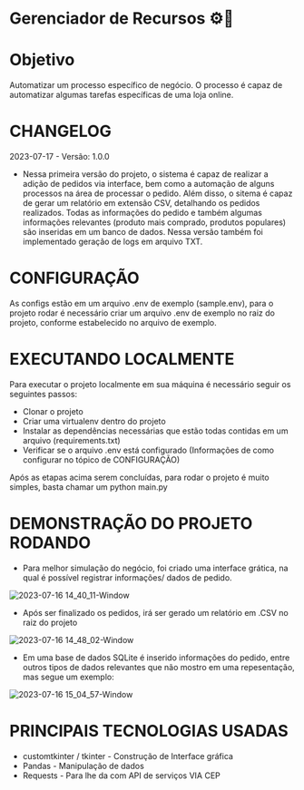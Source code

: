 # Gerenciador de Recursos :gear::department_store:

# Objetivo
Automatizar um processo específico de negócio. O processo é capaz de automatizar algumas tarefas específicas de uma loja online. 

# CHANGELOG
2023-07-17 - Versão: 1.0.0 
* Nessa primeira versão do projeto, o sistema é capaz de realizar a adição de pedidos via interface, bem como a automação de alguns processos na área de processar o pedido. Além disso, o sitema é capaz de gerar um relatório em extensão CSV, detalhando os pedidos realizados. Todas as informações do pedido e também algumas informações relevantes (produto mais comprado, produtos populares)  são inseridas em um banco de dados. Nessa versão também foi implementado geração de logs em arquivo TXT.

# CONFIGURAÇÃO 
As configs estão em um arquivo .env de exemplo (sample.env), para o projeto rodar é necessário criar um arquivo .env de exemplo no raiz do projeto, conforme estabelecido no arquivo de exemplo. 

# EXECUTANDO LOCALMENTE
Para executar o projeto localmente em sua máquina é necessário seguir os seguintes passos:
* Clonar o projeto
* Criar uma virtualenv dentro do projeto
* Instalar as dependências necessárias que estão todas contidas em um arquivo (requirements.txt)
* Verificar se o arquivo .env está configurado (Informações de como configurar no tópico de CONFIGURAÇÃO)

Após as etapas acima serem concluídas, para rodar o projeto é muito simples, basta chamar um python main.py

# DEMONSTRAÇÃO DO PROJETO RODANDO 
* Para melhor simulação do negócio, foi criado uma interface grática, na qual é possível registrar informações/ dados de pedido.
  
![2023-07-16 14_40_11-Window](https://github.com/gustavoalisson/project_resource_manager/assets/52181576/3aec7985-5588-43cd-86fd-edc809982169)
* Após ser finalizado os pedidos, irá ser gerado um relatório em .CSV no raiz do projeto
  
![2023-07-16 14_48_02-Window](https://github.com/gustavoalisson/project_resource_manager/assets/52181576/e820c90b-a095-4a70-bcd3-dd89b019e9aa)

* Em uma base de dados SQLite é inserido informações do pedido, entre outros tipos de dados relevantes que não mostro em uma repesentação, mas segue um exemplo:

![2023-07-16 15_04_57-Window](https://github.com/gustavoalisson/project_resource_manager/assets/52181576/43199876-34f5-465e-b47b-50e4f08ab5de)

# PRINCIPAIS TECNOLOGIAS USADAS
* customtkinter / tkinter - Construção de Interface gráfica
* Pandas - Manipulação de dados
* Requests - Para lhe da com API de serviços VIA CEP
  





